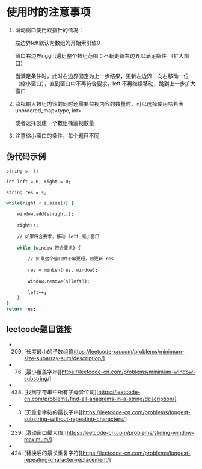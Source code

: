 # 使用时的注意事项

1. 滑动窗口使用双指针的情况：

	左边界left默认为数组的开始索引值0

	窗口右边界rigght遍历整个数组范围：不断更新右边界以满足条件 （扩大窗口）

	当满足条件时，此时右边界固定为上一步结果，更新左边界：向右移动一位 （缩小窗口），直到窗口中不再符合要求，left 不再继续移动，跳到上一步扩大窗口
	

2. 监视输入数组内容的同时还需要监视内容的数量时，可以选择使用哈希表unordered_map<type, int>

	或者选择创建一个数组桶监视数量
	
	
3. 注意缩小窗口的条件，每个题目不同


	

## 伪代码示例
```bash
string s, t;

int left = 0, right = 0;

string res = s;

while(right < s.size()) {

	window.add(s[right]);
	
	right++;
	
	// 如果符合要求，移动 left 缩小窗口
	
	while (window 符合要求) {
	
		// 如果这个窗口的子串更短，则更新 res
		
		res = minLen(res, window);
		
		window.remove(s[left]);
		
		left++;
	}
}
return res;
```


## leetcode题目链接

-  209. [长度最小的子数组][https://leetcode-cn.com/problems/minimum-size-subarray-sum/description/]

-  76. [最小覆盖字串][https://leetcode-cn.com/problems/minimum-window-substring/]

-  438. [找到字符串中所有字母异位词][https://leetcode-cn.com/problems/find-all-anagrams-in-a-string/description/]

-  3. [无重复字符的最长子串][https://leetcode-cn.com/problems/longest-substring-without-repeating-characters/]

-  239. [滑动窗口最大值][https://leetcode-cn.com/problems/sliding-window-maximum/]

-  424. [替换后的最长重复字符][https://leetcode-cn.com/problems/longest-repeating-character-replacement/]








